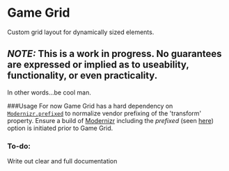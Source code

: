Game Grid
=========

Custom grid layout for dynamically sized elements.

## _NOTE:_ This is a work in progress. No guarantees are expressed or implied as to useability, functionality, or even practicality.
In other words...be cool man.

###Usage
For now Game Grid has a hard dependency on [`Modernizr.prefixed`](http://modernizr.com/docs/#prefixed) to normalize vendor prefixing of the 'transform' property. Ensure a build of [Modernizr](http://modernizr.com) including the _prefixed_ (seen [here](http://modernizr.com/download/#-backgroundsize-opacity-cssanimations-csstransforms-csstransforms3d-csstransitions-shiv-cssclasses-prefixed-teststyles-testprop-testallprops-prefixes-domprefixes)) option is initiated prior to Game Grid.


### To-do:
Write out clear and full documentation
